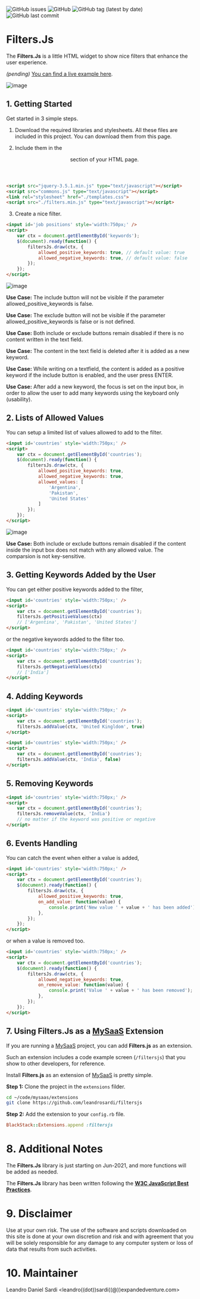 ![GitHub issues](https://img.shields.io/github/issues/leandrosardi/filtersjs) ![GitHub](https://img.shields.io/github/license/leandrosardi/filtersjs) ![GitHub tag (latest by date)](https://img.shields.io/github/v/tag/leandrosardi/filtersjs) ![GitHub last commit](https://img.shields.io/github/last-commit/leandrosardi/filtersjs)


# Filters.Js
The **Filters.Js** is a little HTML widget to show nice filters that enhance the user experience.

*(pending)* [You can find a live example here](https://connectionsphere.com/developers/filtersjs).

![image](https://i.ibb.co/3fQd581/pic1.png)

## 1. Getting Started
Get started in 3 simple steps.

1. Download the required libraries and stylesheets.
All these files are included in this project. You can download them from this page.

2. Include them in the <header> section of your HTML page.

```html
<script src="jquery-3.5.1.min.js" type="text/javascript"></script>
<script src="commons.js" type="text/javascript"></script>
<link rel="stylesheet" href="./templates.css">
<script src="./filters.min.js" type="text/javascript"></script>
```

3. Create a nice filter.

```html
<input id='job positions' style='width:750px;' />
<script>
	var ctx = document.getElementById('keywords');
	$(document).ready(function() {
		filtersJs.draw(ctx, {
			allowed_positive_keywords: true, // default value: true
			allowed_negative_keywords: true, // default value: false
		});
	});
</script>
```

![image](https://i.ibb.co/NZLHByG/pic2.png)

**Use Case:** The include button will not be visible if the parameter allowed_positive_keywords is false.

**Use Case:** The exclude button will not be visible if the parameter allowed_positive_keywords is false or is not defined.

**Use Case:** Both include or exclude buttons remain disabled if there is no content written in the text field.

**Use Case:** The content in the text field is deleted after it is added as a new keyword.

**Use Case:** While writing on a textfield, the content is added as a positive keyword if the include button is enabled, and the user press ENTER.

**Use Case:** After add a new keyword, the focus is set on the input box, in order to allow the user to add many keywords using the keyboard only (usability).

## 2. Lists of Allowed Values

You can setup a limited list of values allowed to add to the filter.

```html
<input id='countries' style='width:750px;' />
<script>
	var ctx = document.getElementById('countries');
	$(document).ready(function() {
		filtersJs.draw(ctx, {
			allowed_positive_keywords: true,
			allowed_negative_keywords: true,
			allowed_values: [
				'Argentina',
				'Pakistan',
				'United States'
			]
		});
	});
</script>
```

![image](https://i.ibb.co/7JM6jdW/pic3.png)

**Use Case:** Both include or exclude buttons remain disabled if the content inside the input box does not match with any allowed value. The comparsion is not key-sensitive.

## 3. Getting Keywords Added by the User

You can get either positive keywords added to the filter,

```html
<input id='countries' style='width:750px;' />
<script>
	var ctx = document.getElementById('countries');
	filtersJs.getPositiveValues(ctx)
	// ['Argentina', 'Pakistan', 'United States']
</script>
```

or the negative keywords added to the filter too.

```html
<input id='countries' style='width:750px;' />
<script>
	var ctx = document.getElementById('countries');
	filtersJs.getNegativeValues(ctx)
	// ['India']
</script>
```

## 4. Adding Keywords

```html
<input id='countries' style='width:750px;' />
<script>
	var ctx = document.getElementById('countries');
	filtersJs.addValue(ctx, 'United Kingldom', true)
</script>
```

```html
<input id='countries' style='width:750px;' />
<script>
	var ctx = document.getElementById('countries');
	filtersJs.addValue(ctx, 'India', false)
</script>
```

## 5. Removing Keywords

```html
<input id='countries' style='width:750px;' />
<script>
	var ctx = document.getElementById('countries');
	filtersJs.removeValue(ctx, 'India')
	// no matter if the keyword was positive or negative
</script>
```

## 6. Events Handling

You can catch the event when either a value is added,

```html
<input id='countries' style='width:750px;' />
<script>
	var ctx = document.getElementById('countries');
	$(document).ready(function() {
		filtersJs.draw(ctx, {
			allowed_positive_keywords: true,
			on_add_value: function(value) {
				console.print('New value ' + value + ' has been added');
			},
		});
	});
</script>
```

or when a value is removed too.

```html
<input id='countries' style='width:750px;' />
<script>
	var ctx = document.getElementById('countries');
	$(document).ready(function() {
		filtersJs.draw(ctx, {
			allowed_negative_keywords: true,
			on_remove_value: function(value) {
				console.print('Value ' + value + ' has been removed');
			},
		});
	});
</script>
```

## 7. Using Filters.Js as a [MySaaS](https://github.com/leandrosardi/mysaas) Extension

If you are running a [MySaaS](https://github.com/leandrosardi/mysaas) project, you can add **Filters.js** as an extension.

Such an extension includes a code example screen (`/filtersjs`) that you show to other developers, for reference. 

Install **Filters.js** as an extension of [MySaaS](https://github.com/leandrosardi/mysaas) is pretty simple.

**Step 1:** Clone the project in the `extensions` filder.

```bash
cd ~/code/mysaas/extensions
git clone https://github.com/leandrosardi/filtersjs
```

**Step 2:** Add the extension to your `config.rb` file.

```ruby
BlackStack::Extensions.append :filtersjs
```

# 8. Additional Notes

The **Filters.Js** library is just starting on Jun-2021, and more functions will be added as needed.

The **Filters.Js** library has been written following the [**W3C JavaScript Best Practices**](https://www.w3.org/community/webed/wiki/JavaScript_best_practices).

# 9. Disclaimer
Use at your own risk. The use of the software and scripts downloaded on this site is done at your own discretion and risk and with agreement that you will be solely responsible for any damage to any computer system or loss of data that results from such activities.

# 10. Maintainer
Leandro Daniel Sardi <leandro((dot))sardi((@))expandedventure.com>